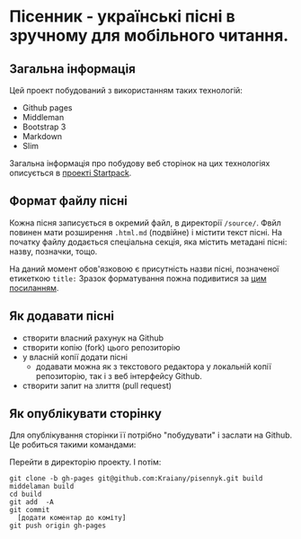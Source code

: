 # Пісенник - українські пісні в зручному для мобільного читання.

## Загальна інформація

Цей проект побудований з використанням таких технологій:

- Github pages
- Middleman
- Bootstrap 3
- Markdown
- Slim

Загальна інформація про побудову веб сторінок на цих технологіях описується в [проекті Startpack](http://dmytro.github.io/startpack/).

## Формат файлу пісні

Кожна пісня записується в окремий файл, в директорії `/source/`. Фвйл повинен мати розширення `.html.md` (подвійне) і містити текст пісні. На початку файлу додається спеціальна секція, яка містить метадані пісні: назву, позначки, тощо.

На даний момент обов'язковою є присутність назви пісні, позначеної етикеткою `title:` Зразок форматування пожна подивитися за [цим посиланням](https://raw.githubusercontent.com/Kraiany/pisennyk/master/source/2_kolory.html.md).

## Як додавати пісні

- створити власний рахунук на Github
- створити копію (fork) цього репозиторію
- у власній копії додати пісні
  - додавати можна як з текстового редактора у локальній копії репозиторію, так і з веб інтерфейсу Github.
- створити запит на злиття (pull request)


## Як опублікувати сторінку

Для опублікування сторінки її потрібно "побудувати" і заслати на Github. Це робиться такими  командами:


Перейти в директорію проекту. І потім:

    git clone -b gh-pages git@github.com:Kraiany/pisennyk.git build
    middelaman build
    cd build
    git add  -A
    git commit
      [додати коментар до коміту]
    git push origin gh-pages
